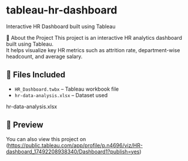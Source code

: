 # tableau-hr-dashboard
Interactive HR Dashboard built using Tableau

📌 About the Project
This project is an interactive HR analytics dashboard built using Tableau.  
It helps visualize key HR metrics such as attrition rate, department-wise headcount, and average salary.

## 📁 Files Included
- `HR_Dashboard.twbx` – Tableau workbook file
- `hr-data-analysis.xlsx` – Dataset used


hr-data-analysis.xlsx


## 🔗 Preview
You can also view this project on (https://public.tableau.com/app/profile/p.n4696/viz/HR-dashboard_17492208938340/Dashboard1?publish=yes)
